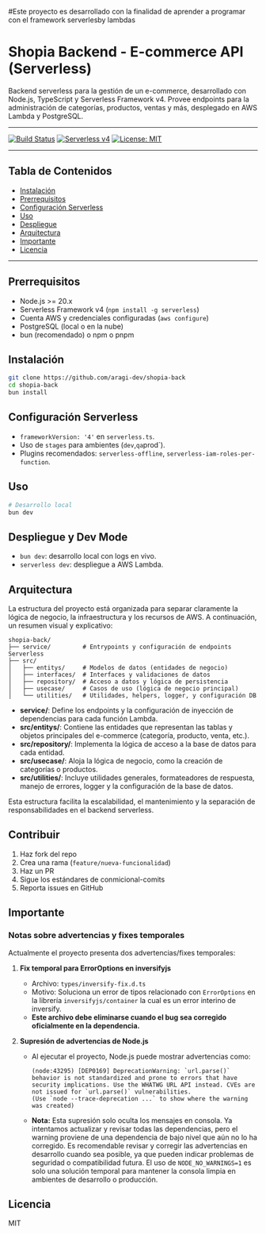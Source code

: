 
#Este proyecto es desarrollado con la finalidad de  aprender a programar con el framework serverlesby lambdas

# Shopia Backend - E-commerce API (Serverless)

Backend serverless para la gestión de un e-commerce, desarrollado con Node.js, TypeScript y Serverless Framework v4. Provee endpoints para la administración de categorías, productos, ventas y más, desplegado en AWS Lambda y PostgreSQL.

---

[![Build Status](https://img.shields.io/github/actions/workflow/status/tu-org/tu-repo/ci.yml?branch=main)](https://github.com/tu-org/tu-repo/actions)
[![Serverless v4](https://img.shields.io/badge/serverless-v4-blue)](https://www.serverless.com/)
[![License: MIT](https://img.shields.io/badge/License-MIT-yellow.svg)](LICENSE)

---

## Tabla de Contenidos
- [Instalación](#instalación)
- [Prerrequisitos](#prerrequisitos)
- [Configuración Serverless](#configuración-serverless)
- [Uso](#uso)
- [Despliegue](#despliegue)
- [Arquitectura](#arquitectura)
- [Importante](#importante)
- [Licencia](#licencia)

---

## Prerrequisitos
- Node.js >= 20.x
- Serverless Framework v4 (`npm install -g serverless`)
- Cuenta AWS y credenciales configuradas (`aws configure`)
- PostgreSQL (local o en la nube)
- bun (recomendado) o npm o pnpm

## Instalación
```bash
git clone https://github.com/aragi-dev/shopia-back
cd shopia-back
bun install
```

## Configuración Serverless
- `frameworkVersion: '4'` en `serverless.ts`.
- Uso de `stages` para ambientes (`dev`,`qa`prod`).
- Plugins recomendados: `serverless-offline`, `serverless-iam-roles-per-function`.

## Uso
```bash
# Desarrollo local
bun dev
```

## Despliegue y Dev Mode
- `bun dev`: desarrollo local con logs en vivo.
- `serverless dev`: despliegue a AWS Lambda.

## Arquitectura

La estructura del proyecto está organizada para separar claramente la lógica de negocio, la infraestructura y los recursos de AWS. A continuación, un resumen visual y explicativo:

```
shopia-back/
├── service/         # Entrypoints y configuración de endpoints Serverless
├── src/
│   ├── entitys/     # Modelos de datos (entidades de negocio)
│   ├── interfaces/  # Interfaces y validaciones de datos
│   ├── repository/  # Acceso a datos y lógica de persistencia
│   ├── usecase/     # Casos de uso (lógica de negocio principal)
│   └── utilities/   # Utilidades, helpers, logger, y configuración DB
```

- **service/**: Define los endpoints y la configuración de inyección de dependencias para cada función Lambda.
- **src/entitys/**: Contiene las entidades que representan las tablas y objetos principales del e-commerce (categoría, producto, venta, etc.).
- **src/repository/**: Implementa la lógica de acceso a la base de datos para cada entidad.
- **src/usecase/**: Aloja la lógica de negocio, como la creación de categorías o productos.
- **src/utilities/**: Incluye utilidades generales, formateadores de respuesta, manejo de errores, logger y la configuración de la base de datos.

Esta estructura facilita la escalabilidad, el mantenimiento y la separación de responsabilidades en el backend serverless.

## Contribuir
1. Haz fork del repo
2. Crea una rama (`feature/nueva-funcionalidad`)
3. Haz un PR
4. Sigue los estándares de conmicional-comits
5. Reporta issues en GitHub

## Importante

### Notas sobre advertencias y fixes temporales

Actualmente el proyecto presenta dos advertencias/fixes temporales:

1. **Fix temporal para ErrorOptions en inversifyjs**
   - Archivo: `types/inversify-fix.d.ts`
   - Motivo: Soluciona un error de tipos relacionado con `ErrorOptions` en la librería `inversifyjs/container` la cual es un error interino de inversify.
   - **Este archivo debe eliminarse cuando el bug sea corregido oficialmente en la dependencia.**

2. **Supresión de advertencias de Node.js**
   - Al ejecutar el proyecto, Node.js puede mostrar advertencias como:
     ```
     (node:43295) [DEP0169] DeprecationWarning: `url.parse()` behavior is not standardized and prone to errors that have security implications. Use the WHATWG URL API instead. CVEs are not issued for `url.parse()` vulnerabilities.
     (Use `node --trace-deprecation ...` to show where the warning was created)
     ```
   - **Nota:** Esta supresión solo oculta los mensajes en consola. Ya intentamos actualizar y revisar todas las dependencias, pero el warning proviene de una dependencia de bajo nivel que aún no lo ha corregido. Es recomendable revisar y corregir las advertencias en desarrollo cuando sea posible, ya que pueden indicar problemas de seguridad o compatibilidad futura. El uso de `NODE_NO_WARNINGS=1` es solo una solución temporal para mantener la consola limpia en ambientes de desarrollo o producción.

## Licencia
MIT

